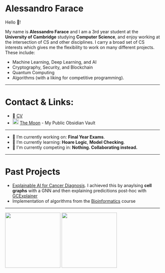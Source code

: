 # **Alessandro Farace** 
Hello 👋!

My name is **Alessandro Farace** and I am a 3rd year student at the **University of Cambridge** studying **Computer Science**, and enjoy working at the intersection of CS and other disciplines. I carry a broad set of CS interests which gives me the flexibility to work on many different projects. These include:
- Machine Learning, Deep Learning, and AI
- Cryptography, Security, and Blockchain
- Quantum Computing
- Algorithms (with a liking for competitive programming).

---
# Contact & Links:
- 📝 [CV](https://github.com/A-F-V/A-F-V/blob/main/AFV_CV.pdf)
- <img src="https://avatars.githubusercontent.com/u/65011256?s=200&v=4" alt="obsidian" width="20"/> [The Moon](https://publish.obsidian.md/afv) - My Public Obsidian Vault

---

- 🔭 I’m currently working on: **Final Year Exams**.
- 🌱 I’m currently learning: **Hoare Logic**, **Model Checking**.
- 💪 I'm currently competing in: **Nothing. Collaborating instead.**

---
# Past Projects
- [Explainable AI for Cancer Diagnosis](https://github.com/A-F-V/XAI-Cancer-Diagnosis). I achieved this by anaylsing **cell graphs** with a GNN and then explaining predicitions post-hoc with [GCExplainer](https://arxiv.org/abs/2107.11889)
- Implementation of algorithms from the [Bioinformatics](https://github.com/A-F-V/Bioinformatics) course

---
<img height="180em" src="https://github-readme-stats.vercel.app/api?username=A-F-V&theme=tokyonight&show_icons=true&hide_border=true&&count_private=true&include_all_commits=true" /> <img height="180em" src="https://github-readme-stats.vercel.app/api/top-langs?username=A-F-V&layout=compact&show_icons=true&theme=tokyonight&hide_border=true&&count_private=true&include_all_commits=true" />

